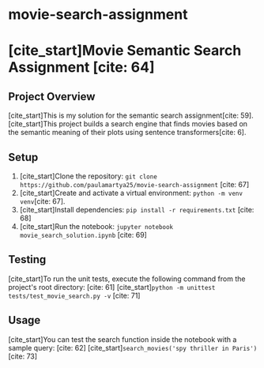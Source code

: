 # movie-search-assignment
# [cite_start]Movie Semantic Search Assignment [cite: 64]

## Project Overview
[cite_start]This is my solution for the semantic search assignment[cite: 59]. [cite_start]This project builds a search engine that finds movies based on the semantic meaning of their plots using sentence transformers[cite: 6].

## Setup
1. [cite_start]Clone the repository: `git clone https://github.com/paulamartya25/movie-search-assignment` [cite: 67]
2. [cite_start]Create and activate a virtual environment: `python -m venv venv`[cite: 67].
3. [cite_start]Install dependencies: `pip install -r requirements.txt` [cite: 68]
4. [cite_start]Run the notebook: `jupyter notebook movie_search_solution.ipynb` [cite: 69]

## Testing
[cite_start]To run the unit tests, execute the following command from the project's root directory: [cite: 61]
[cite_start]`python -m unittest tests/test_movie_search.py -v` [cite: 71]

## Usage
[cite_start]You can test the search function inside the notebook with a sample query: [cite: 62]
[cite_start]`search_movies('spy thriller in Paris')` [cite: 73]
